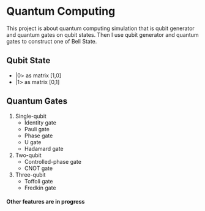 # Quantum Computing
This project is about quantum computing simulation that is qubit generator and quantum gates on qubit states. Then I use qubit generator and quantum gates to construct one of Bell State.

## Qubit State
   - |0> as matrix [1,0]
   - |1> as matrix [0,1]

## Quantum Gates
1. Single-qubit
   - Identity gate
   - Pauli gate
   - Phase gate
   - U gate
   - Hadamard gate
2. Two-qubit
   - Controlled-phase gate
   - CNOT gate
3. Three-qubit
   - Toffoli gate
   - Fredkin gate

 
#### Other features are in progress
